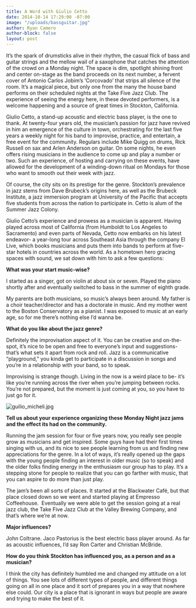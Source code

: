 ```yaml
---
title: A Word with Giulio Cetto
date: 2014-10-14 17:29:00 -07:00
image: "/uploads/bassguitar.jpg"
author: Ryan Camero
author-block: false
layout: post
---
```


It’s the spark of drumsticks alive in their rhythm, the casual flick of bass and guitar strings and the mellow wail of a saxophone that catches the attention of the crowd on a Monday night. The space is dim, spotlight shining front and center on-stage as the band proceeds on its next number, a fervent cover of Antonio Carlos Jobim’s ‘Corcovado’ that strips all silence of the room. It’s a magical piece, but only one from the many the house band performs on their scheduled nights at the Take Five Jazz Club. The experience of seeing the energy here, in these devoted performers, is a welcome happening and a source of great times in Stockton, California.

Giulio Cetto, a stand-up acoustic and electric bass player, is the one to thank. At twenty-four years old, the musician’s passion for jazz have revived in him an emergence of the culture in town, orchestrating for the last five years a weekly night for his band to improvise, practice, and entertain, a free event for the community. Regulars include Mike Quigg on drums, Rick Russell on sax and Arlen Anderson on guitar. On some nights, he even offers rising musicians in the audience to come up and play a number or two. Such an experience, of hosting and carrying on these events, have allowed for the development of a winding-down ritual on Mondays for those who want to smooth out their week with jazz.

Of course, the city sits on its prestige for the genre. Stockton’s prevalence in jazz stems from Dave Brubeck’s origins here, as well as the Brubeck Institute, a jazz immersion program at University of the Pacific that accepts five students from across the nation to participate in. Cetto is alum of the Summer Jazz Colony.

Giulio Cetto’s experience and prowess as a musician is apparent. Having played across most of California (from Humboldt to Los Angeles to Sacramento) and even parts of Nevada, Cetto now embarks on his latest endeavor- a year-long tour across Southeast Asia through the company El Live, which books musicians and puts them into bands to perform at five-star hotels in countries across the world. As a hometown hero gracing spaces with sound, we sat down with him to ask a few questions:

**What was your start music-wise?**

I started as a singer, got on violin at about six or seven. Played the piano shortly after and eventually switched to bass in the summer of eighth grade.

My parents are both musicians, so music’s always been around. My father is a choir teacher/director and has a doctorate in music. And my mother went to the Boston Conservatory as a pianist. I was exposed to music at an early age, so for me there’s nothing else I’d wanna be.

**What do you like about the jazz genre?**

Definitely the improvisation aspect of it. You can be creative and on-the-spot, it’s nice to be open and free to everyone’s input and suggestions- that’s what sets it apart from rock and roll. Jazz is a communicative “playground,” you kinda get to participate in a discussion in songs and you’re in a relationship with your band, so to speak.

Improvising is strange though. Living in the now is a weird place to be- it’s like you’re running across the river when you’re jumping between rocks. You’re not prepared, but the moment is just coming at you, so you have to just go for it.

![guilio_micheli.jpg](/uploads/guilio_micheli.jpg)

**Tell us about your experience organizing these Monday Night jazz jams and the effect its had on the community.**

Running the jam session for four or five years now, you really see people grow as musicians and get inspired. Some guys have had their first times singing with us, and its nice to see people learning from us and finding new appreciations for the genre. In a lot of ways, it’s really opened up the gaps with the young people finding an interest in older music (so to speak) and the older folks finding energy in the enthusiasm our group has to play. It’s a stepping stone for people to realize that you can go farther with music, that you can aspire to do more than just play.

The jam’s been all sorts of places. It started at the Blackwater Café, but that place closed down so we went and started playing at Empresso Coffeehouse.  Eventually we were able to get the session going at a real jazz club, the Take Five Jazz Club at the Valley Brewing Company, and that’s where we’re at now.

**Major influences?**

John Coltrane. Jaco Pastorius is the best electric bass player around. As far as acoustic influences, I’d say Ron Carter and Christian McBride.

**How do you think Stockton has influenced you, as a person and as a musician?**

I think the city has definitely humbled me and changed my attitude on a lot of things. You see lots of different types of people, and different things going on all in one place and it sort of prepares you in a way that nowhere else could. Our city is a place that is ignorant in ways but people are aware and trying to make the best of it.
